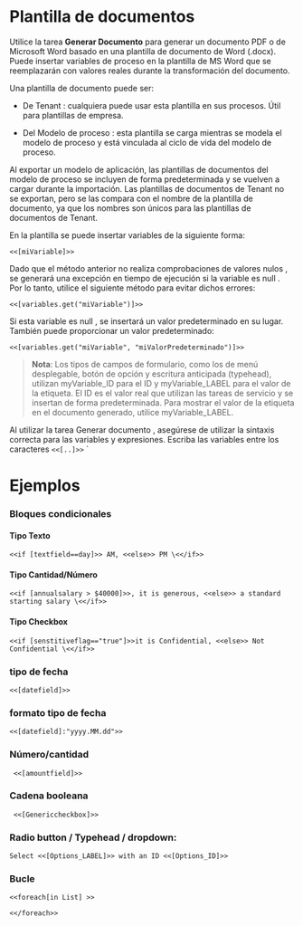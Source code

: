 # Plantilla de documentos

Utilice la tarea **Generar Documento** para generar un documento PDF o de Microsoft Word basado en una plantilla de documento de Word (.docx). Puede insertar variables de proceso en la plantilla de MS Word que se reemplazarán con valores reales durante la transformación del documento.

Una plantilla de documento puede ser:

- De Tenant : cualquiera puede usar esta plantilla en sus procesos. Útil para plantillas de empresa.

- Del Modelo de proceso : esta plantilla se carga mientras se modela el modelo de proceso y está vinculada al ciclo de vida del modelo de proceso.

Al exportar un modelo de aplicación, las plantillas de documentos del modelo de proceso se incluyen de forma predeterminada y se vuelven a cargar durante la importación. Las plantillas de documentos de Tenant no se exportan, pero se las compara con el nombre de la plantilla de documento, ya que los nombres son únicos para las plantillas de documentos de Tenant.

En la plantilla se puede insertar variables de la siguiente forma:
```
<<[miVariable]>>
```

Dado que el método anterior no realiza comprobaciones de valores nulos , se generará una excepción en tiempo de ejecución si la variable es null . Por lo tanto, utilice el siguiente método para evitar dichos errores:

```
<<[variables.get("miVariable")]>>
```

Si esta variable es null , se insertará un valor predeterminado en su lugar. También puede proporcionar un valor predeterminado:

```
<<[variables.get("miVariable", "miValorPredeterminado")]>>
```


> **Nota**: Los tipos de campos de formulario, como los de menú desplegable, botón de opción y escritura anticipada (typehead), utilizan myVariable_ID para el ID y myVariable_LABEL para el valor de la etiqueta. El ID es el valor real que utilizan las tareas de servicio y se insertan de forma predeterminada. Para mostrar el valor de la etiqueta en el documento generado, utilice myVariable_LABEL.

Al utilizar la tarea Generar documento , asegúrese de utilizar la sintaxis correcta para las variables y expresiones. Escriba las variables entre los caracteres ``<<[..]>>`` `


# Ejemplos

### Bloques condicionales

#### Tipo Texto
```
<<if [textfield==day]>> AM, <<else>> PM \<</if>>
```
#### Tipo Cantidad/Número
```
<<if [annualsalary > $40000]>>, it is generous, <<else>> a standard starting salary \<</if>>
```
#### Tipo Checkbox
```
<<if [senstitiveflag=="true"]>>it is Confidential, <<else>> Not Confidential \<</if>>
```
### tipo de fecha
```
<<[datefield]>>
```
### formato tipo de fecha
```
<<[datefield]:"yyyy.MM.dd">>
```
### Número/cantidad
```
 <<[amountfield]>>
```
### Cadena booleana
```
 <<[Genericcheckbox]>>
```
### Radio button / Typehead / dropdown: 
```
Select <<[Options_LABEL]>> with an ID <<[Options_ID]>>
```

### Bucle

```
<<foreach[in List] >>

<</foreach>>
```
